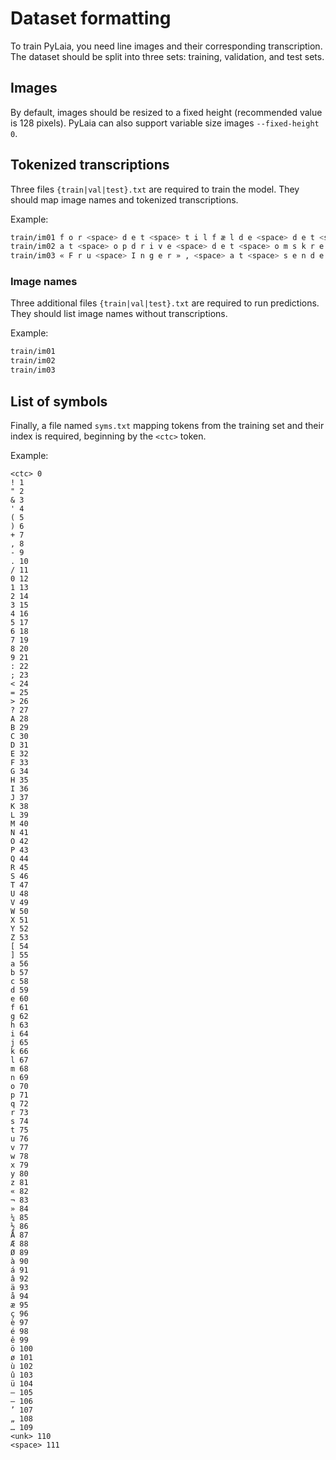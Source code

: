 # Dataset formatting

To train PyLaia, you need line images and their corresponding transcription. The dataset should be split into three sets: training, validation, and test sets.

## Images

By default, images should be resized to a fixed height (recommended value is 128 pixels). PyLaia can also support variable size images `--fixed-height 0`.

## Tokenized transcriptions

Three files `{train|val|test}.txt` are required to train the model. They should map image names and tokenized transcriptions.

Example:

```sh
train/im01 f o r <space> d e t <space> t i l f æ l d e <space> d e t <space> s k u l d e <space> l y k k e s <space> D i g
train/im02 a t <space> o p d r i v e <space> d e t <space> o m s k r e v n e <space> e x p l : <space> a f
train/im03 « F r u <space> I n g e r » , <space> a t <space> s e n d e <space> m i g <space> s a m m e
```

### Image names

Three additional files `{train|val|test}.txt` are required to run predictions. They should list image names without transcriptions.

Example:

```sh
train/im01
train/im02
train/im03
```

## List of symbols

Finally, a file named `syms.txt` mapping tokens from the training set and their index is required, beginning by the `<ctc>` token. 

Example:

```
<ctc> 0
! 1
" 2
& 3
' 4
( 5
) 6
+ 7
, 8
- 9
. 10
/ 11
0 12
1 13
2 14
3 15
4 16
5 17
6 18
7 19
8 20
9 21
: 22
; 23
< 24
= 25
> 26
? 27
A 28
B 29
C 30
D 31
E 32
F 33
G 34
H 35
I 36
J 37
K 38
L 39
M 40
N 41
O 42
P 43
Q 44
R 45
S 46
T 47
U 48
V 49
W 50
X 51
Y 52
Z 53
[ 54
] 55
a 56
b 57
c 58
d 59
e 60
f 61
g 62
h 63
i 64
j 65
k 66
l 67
m 68
n 69
o 70
p 71
q 72
r 73
s 74
t 75
u 76
v 77
w 78
x 79
y 80
z 81
« 82
¬ 83
» 84
¼ 85
½ 86
Å 87
Æ 88
Ø 89
à 90
á 91
â 92
ä 93
å 94
æ 95
ç 96
è 97
é 98
ê 99
ö 100
ø 101
ù 102
û 103
ü 104
– 105
— 106
’ 107
„ 108
… 109
<unk> 110
<space> 111
```
